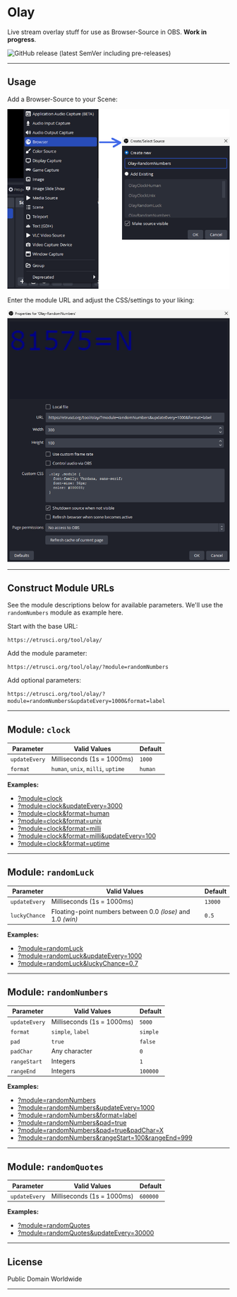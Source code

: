 # Olay

Live stream overlay stuff for use as Browser-Source in OBS. **Work in progress**.

![GitHub release (latest SemVer including pre-releases)](https://img.shields.io/github/v/release/etrusci-org/olay?include_prereleases&style=flat-square&label=current%20public%20version)

---

## Usage

Add a Browser-Source to your Scene:

![obs-add-browser-source-1](doc/obs-add-browser-source.png)

Enter the module URL and adjust the CSS/settings to your liking:

![obs-browser-source-settings](doc/obs-browser-source-settings.png)

---

## Construct Module URLs

See the module descriptions below for available parameters. We'll use the `randomNumbers` module as example here.

Start with the base URL:

```text
https://etrusci.org/tool/olay/
```

Add the module parameter:

```text
https://etrusci.org/tool/olay/?module=randomNumbers
```

Add optional parameters:

```text
https://etrusci.org/tool/olay/?module=randomNumbers&updateEvery=1000&format=label
```

---

## Module: `clock`

| Parameter     | Valid Values                       | Default |
|---------------|------------------------------------|---------|
| `updateEvery` | Milliseconds (1s = 1000ms)         | `1000`  |
| `format`      | `human`, `unix`, `milli`, `uptime` | `human` |

**Examples:**

- [?module=clock](https://etrusci.org/tool/olay/?module=clock)
- [?module=clock&updateEvery=3000](https://etrusci.org/tool/olay/?module=clock&updateEvery=3000)
- [?module=clock&format=human](https://etrusci.org/tool/olay/?module=clock&format=human)
- [?module=clock&format=unix](https://etrusci.org/tool/olay/?module=clock&format=unix)
- [?module=clock&format=milli](https://etrusci.org/tool/olay/?module=clock&format=milli)
- [?module=clock&format=milli&updateEvery=100](https://etrusci.org/tool/olay/?module=clock&format=milli&updateEvery=100)
- [?module=clock&format=uptime](https://etrusci.org/tool/olay/?module=clock&format=uptime)

---

## Module: `randomLuck`

| Parameter     | Valid Values                                                | Default |
|---------------|-------------------------------------------------------------|---------|
| `updateEvery` | Milliseconds (1s = 1000ms)                                  | `13000` |
| `luckyChance` | Floating-point numbers between 0.0 *(lose)* and 1.0 *(win)* | `0.5`   |

**Examples:**

- [?module=randomLuck](https://etrusci.org/tool/olay/?module=randomLuck)
- [?module=randomLuck&updateEvery=1000](https://etrusci.org/tool/olay/?module=randomLuck&updateEvery=1000)
- [?module=randomLuck&luckyChance=0.7](https://etrusci.org/tool/olay/?module=randomLuck&luckyChance=0.7)

---

## Module: `randomNumbers`

| Parameter     | Valid Values                       | Default  |
|---------------|------------------------------------|----------|
| `updateEvery` | Milliseconds (1s = 1000ms)         | `5000`   |
| `format`      | `simple`, `label`                  | `simple` |
| `pad`         | `true`                             | `false`  |
| `padChar`     | Any character                      | `0`      |
| `rangeStart`  | Integers                           | `1`      |
| `rangeEnd`    | Integers                           | `100000` |

**Examples:**

- [?module=randomNumbers](https://etrusci.org/tool/olay/?module=randomNumbers)
- [?module=randomNumbers&updateEvery=1000](https://etrusci.org/tool/olay/?module=randomNumbers&updateEvery=1000)
- [?module=randomNumbers&format=label](https://etrusci.org/tool/olay/?module=randomNumbers&format=label)
- [?module=randomNumbers&pad=true](https://etrusci.org/tool/olay/?module=randomNumbers&pad=true)
- [?module=randomNumbers&pad=true&padChar=X](https://etrusci.org/tool/olay/?module=randomNumbers&pad=true&padChar=X)
- [?module=randomNumbers&rangeStart=100&rangeEnd=999](https://etrusci.org/tool/olay/?module=randomNumbers&rangeStart=100&rangeEnd=999)

---

## Module: `randomQuotes`

| Parameter     | Valid Values                       | Default  |
|---------------|------------------------------------|----------|
| `updateEvery` | Milliseconds (1s = 1000ms)         | `600000` |

**Examples:**

- [?module=randomQuotes](https://etrusci.org/tool/olay/?module=randomQuotes)
- [?module=randomQuotes&updateEvery=30000](https://etrusci.org/tool/olay/?module=randomQuotes&updateEvery=30000)

---

## License

Public Domain Worldwide

---
